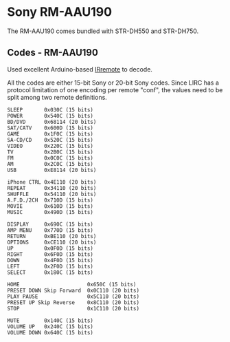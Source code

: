 # Sony RM-AAU190

The RM-AAU190 comes bundled with STR-DH550 and STR-DH750.

## Codes - RM-AAU190

Used excellent Arduino-based [IRremote](https://github.com/z3t0/Arduino-IRremote) to decode.

All the codes are either 15-bit Sony or 20-bit Sony codes. Since LIRC has a protocol limitation of one encoding per remote "conf", the values need to be split among two remote definitions.


```
SLEEP       0x030C (15 bits)
POWER       0x540C (15 bits)
BD/DVD      0x68114 (20 bits)
SAT/CATV    0x600D (15 bits)
GAME        0x1F0C (15 bits)
SA-CD/CD    0x520C (15 bits)
VIDEO       0x220C (15 bits)
TV          0x2B0C (15 bits)
FM          0x0C0C (15 bits)
AM          0x2C0C (15 bits)
USB         0xE8114 (20 bits)

iPhone CTRL 0x4E110 (20 bits)
REPEAT      0x34110 (20 bits)
SHUFFLE     0x54110 (20 bits)
A.F.D./2CH  0x710D (15 bits)
MOVIE       0x610D (15 bits)
MUSIC       0x490D (15 bits)

DISPLAY     0x690C (15 bits)
AMP MENU    0x770D (15 bits)
RETURN      0xBE110 (20 bits)
OPTIONS     0xCE110 (20 bits)
UP          0x0F0D (15 bits)
RIGHT       0x6F0D (15 bits)
DOWN        0x4F0D (15 bits)
LEFT        0x2F0D (15 bits)
SELECT      0x180C (15 bits)

HOME                      0x650C (15 bits)
PRESET DOWN Skip Forward  0x0C110 (20 bits)
PLAY PAUSE                0x5C110 (20 bits)
PRESET UP Skip Reverse    0x8C110 (20 bits)
STOP                      0x1C110 (20 bits)

MUTE        0x140C (15 bits)
VOLUME UP   0x240C (15 bits)
VOLUME DOWN 0x640C (15 bits)
```

